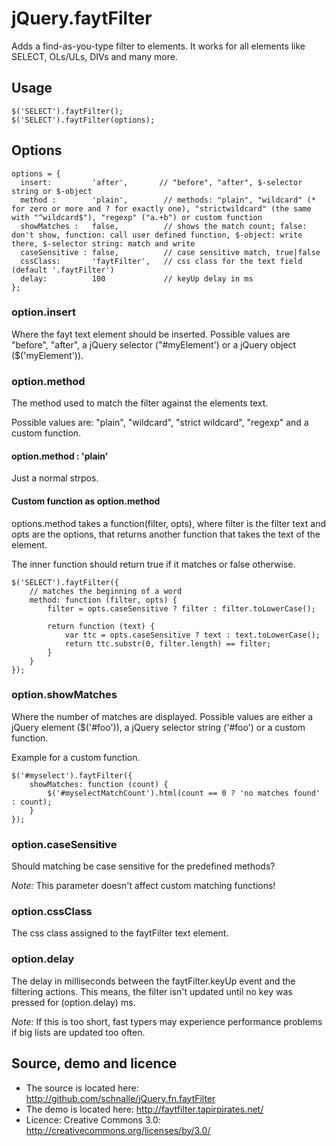# jQuery.faytFilter

Adds a find-as-you-type filter to elements. It works for all elements like SELECT, OLs/ULs, DIVs and many more.

## Usage

    $('SELECT').faytFilter();
    $('SELECT').faytFilter(options);

## Options 

    options = {
      insert:         'after',       // "before", "after", $-selector string or $-object
      method :        'plain',        // methods: "plain", "wildcard" (* for zero or more and ? for exactly one), "strictwildcard" (the same with "^wildcard$"), "regexp" ("a.+b") or custom function
      showMatches :   false,          // shows the match count; false: don't show, function: call user defined function, $-object: write there, $-selector string: match and write
      caseSensitive : false,          // case sensitive match, true|false
      cssClass:       'faytFilter',   // css class for the text field (default '.faytFilter')
      delay:          100             // keyUp delay in ms 
    };

### option.insert
Where the fayt text element should be inserted. Possible values are "before", "after", a jQuery selector ("#myElement') or a jQuery object ($('myElement')).

### option.method
The method used to match the filter against the elements text. 

Possible values are: "plain", "wildcard", "strict wildcard", "regexp" and a custom function.

#### option.method : 'plain'
Just a normal strpos.

#### Custom function as option.method 

options.method takes a function(filter, opts), where filter is the filter text and opts are the options, that returns another function that takes the text of the element.

The inner function should return true if it matches or false otherwise.

    $('SELECT').faytFilter({
        // matches the beginning of a word
        method: function (filter, opts) {
            filter = opts.caseSensitive ? filter : filter.toLowerCase();

            return function (text) {
                var ttc = opts.caseSensitive ? text : text.toLowerCase();
                return ttc.substr(0, filter.length) == filter;
            }
        }    
    });

### option.showMatches
Where the number of matches are displayed. Possible values are either a jQuery element ($('#foo')), a jQuery selector string ('#foo') or a custom function.

Example for a custom function. 

    $('#myselect').faytFilter({
        showMatches: function (count) {
            $('#myselectMatchCount').html(count == 0 ? 'no matches found' : count);
        }
    });

### option.caseSensitive
Should matching be case sensitive for the predefined methods? 

*Note:* This parameter doesn't affect custom matching functions!

### option.cssClass
The css class assigned to the faytFilter text element.

### option.delay
The delay in milliseconds between the faytFilter.keyUp event and the filtering actions. This means, the filter isn't updated until no key was pressed for (option.delay) ms.

*Note:* If this is too short, fast typers may experience performance problems if big lists are updated too often.

## Source, demo and licence

* The source is located here: http://github.com/schnalle/jQuery.fn.faytFilter
* The demo is located here: http://faytfilter.tapirpirates.net/
* Licence: Creative Commons 3.0: http://creativecommons.org/licenses/by/3.0/